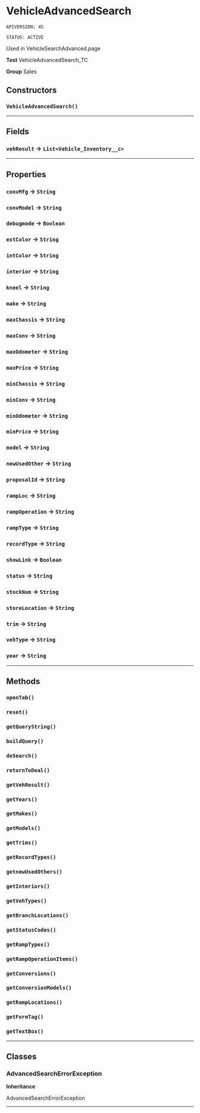 # VehicleAdvancedSearch

`APIVERSION: 45`

`STATUS: ACTIVE`

Used in VehicleSearchAdvanced.page


**Test** VehicleAdvancedSearch_TC


**Group** Sales

## Constructors
### `VehicleAdvancedSearch()`
---
## Fields

### `vehResult` → `List<Vehicle_Inventory__c>`


---
## Properties

### `convMfg` → `String`


### `convModel` → `String`


### `debugmode` → `Boolean`


### `extColor` → `String`


### `intColor` → `String`


### `interior` → `String`


### `kneel` → `String`


### `make` → `String`


### `maxChassis` → `String`


### `maxConv` → `String`


### `maxOdometer` → `String`


### `maxPrice` → `String`


### `minChassis` → `String`


### `minConv` → `String`


### `minOdometer` → `String`


### `minPrice` → `String`


### `model` → `String`


### `newUsedOther` → `String`


### `proposalId` → `String`


### `rampLoc` → `String`


### `rampOperation` → `String`


### `rampType` → `String`


### `recordType` → `String`


### `showLink` → `Boolean`


### `status` → `String`


### `stockNum` → `String`


### `storeLocation` → `String`


### `trim` → `String`


### `vehType` → `String`


### `year` → `String`


---
## Methods
### `openTab()`
### `reset()`
### `getQueryString()`
### `buildQuery()`
### `doSearch()`
### `returnToDeal()`
### `getVehResult()`
### `getYears()`
### `getMakes()`
### `getModels()`
### `getTrims()`
### `getRecordTypes()`
### `getnewUsedOthers()`
### `getInteriors()`
### `getVehTypes()`
### `getBranchLocations()`
### `getStatusCodes()`
### `getRampTypes()`
### `getRampOperationItems()`
### `getConversions()`
### `getConversionModels()`
### `getRampLocations()`
### `getFormTag()`
### `getTextBox()`
---
## Classes
### AdvancedSearchErrorException

**Inheritance**

AdvancedSearchErrorException


---
